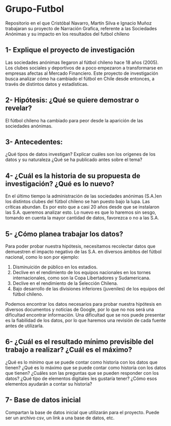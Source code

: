 # Grupo-Futbol
Repositorio en el que Cristóbal Navarro, Martín Silva e Ignacio Muñoz trabajaran su proyecto de Narración Grafica, referente a las Sociedades Anónimas y su impacto en los resultados del futbol chileno

## 1- Explique el proyecto de investigación

Las sociedades anónimas llegaron al fútbol chileno hace 18 años (2005). Los clubes sociales y deportivos de a poco empezaron a transformarse en empresas afectas al Mercado Financiero. Este proyecto de investigación busca analizar cómo ha cambiado el fútbol en Chile desde entonces, a través de distintos datos y estadísticas.

## 2- Hipótesis: ¿Qué se quiere demostrar o revelar?

El fútbol chileno ha cambiado para peor desde la aparición de las sociedades anónimas.

## 3- Antecedentes:

¿Qué tipos de datos investigan?
Explicar cuáles son los orígenes de los datos y su naturaleza
¿Qué se ha publicado antes sobre el tema?

## 4- ¿Cuál es la historia de su propuesta de investigación? ¿Qué es lo nuevo?

En el último tiempo la administración de las sociedades anónimas (S.A.)en los distintos clubes del fútbol chileno se han puesto bajo la lupa. Las críticas abundan. Es por esto que a casi 20 años desde que se instalaron las S.A. queremos analizar esto. Lo nuevo es que lo haremos sin sesgo, tomando en cuenta la mayor cantidad de datos, favorezca o no a las S.A.

## 5- ¿Cómo planea trabajar los datos?

Para poder probar nuestra hipótesis, necesitamos recolectar datos que demuestren el impacto negativo de las S.A. en diversos ámbitos del fútbol nacional, como lo son por ejemplo:

1. Disminuición de público en los estadios.
2. Declive en el rendimiento de los equipos nacionales en los tornes internacionales, como son la Copa Libertadores y Sudamericana.
3. Declive en el rendimiento de la Selección Chilena.
4. Bajo desarrollo de las divisiones inferiores (juveniles) de los equipos del fútbol chileno.

Podemos encontrar los datos necesarios para probar nuestra hipótesis en diversos documentos y noticias de Google, por lo que no nos será una dificultad encontrar información. Una dificultad que se nos puede presentar es la fiabilidad de los datos, por lo que haremos una revisión de cada fuente antes de utilizarla.

## 6- ¿Cuál es el resultado mínimo previsible del trabajo a realizar? ¿Cuál es el máximo?

¿Qué es lo mínimo que se puede contar como historia con los datos que tienen?
¿Qué es lo máximo que se puede contar como historia con los datos que tienen?
¿Cuáles son las preguntas que se pueden responder con los datos?
¿Qué tipo de elementos digitales les gustaría tener?
¿Cómo esos elementos ayudarán a contar su historia?

## 7- Base de datos inicial

Compartan la base de datos inicial que utilizarán para el proyecto. Puede ser un archivo csv, un link a una base de datos, etc.